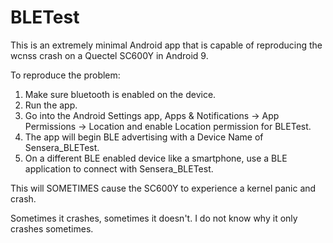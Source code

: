 # BLETest

This is an extremely minimal Android app that is capable of reproducing the wcnss crash on a Quectel SC600Y in Android 9.

To reproduce the problem:
1.  Make sure bluetooth is enabled on the device.
2.  Run the app.  
3.  Go into the Android Settings app, Apps & Notifications -> App Permissions -> Location and enable Location permission for BLETest.
4.  The app will begin BLE advertising with a Device Name of Sensera_BLETest.
5.  On a different BLE enabled device like a smartphone, use a BLE application to connect with Sensera_BLETest.

This will SOMETIMES cause the SC600Y to experience a kernel panic and crash.

Sometimes it crashes, sometimes it doesn't.  I do not know why it only crashes sometimes.
